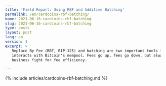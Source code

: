 ```yaml
---
title: 'Field Report: Using RBF and Additive Batching'
permalink: /en/cardcoins-rbf-batching/
name: 2021-06-16-cardcoins-rbf-batching
slug: 2021-06-16-cardcoins-rbf-batching
type: posts
layout: post
lang: en
version: 1
excerpt: >
   Replace By Fee (RBF, BIP-125) and batching are two important tools for any enterprise which directly
   interacts with Bitcoin's mempool. Fees go up, fees go down, but always must the
   business fight for fee efficiency.

---
```

{% include articles/cardcoins-rbf-batching.md %}
